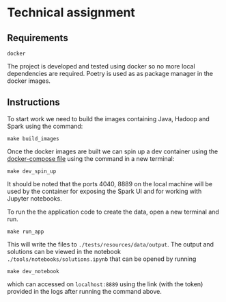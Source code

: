 # Technical assignment

## Requirements
```
docker
```

The project is developed and tested using docker so no more local dependencies are required.
Poetry is used as as package manager in the docker images.
 
## Instructions
To start work we need to build the images containing Java, Hadoop and Spark using the command: 
```
make build_images
```

Once the docker images are built we can spin up a dev container using the [docker-compose file](tools/docker/docker_compose/docker-compose-dev.yml)
using the command in a new terminal:

```
make dev_spin_up
``` 

It should be noted that the ports 4040, 8889 on the local machine will be used by the container for exposing 
the Spark UI and for working with Jupyter notebooks.   

To run the the application code to create the data, open a new terminal and run. 

```
make run_app
```

This will write the files to `./tests/resources/data/output`. 
The output and solutions can be viewed in the notebook `./tools/notebooks/solutions.ipynb` that can be opened by running 

```
make dev_notebook
```

which can accessed on `localhost:8889` using the link (with the token) provided in the logs after running the command above.
